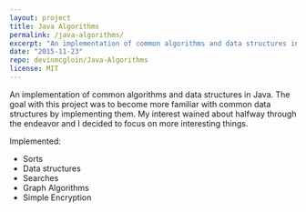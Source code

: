```yaml
---
layout: project
title: Java Algorithms
permalink: /java-algorithms/
excerpt: "An implementation of common algorithms and data structures in Java."
date: "2015-11-23"
repo: devinmcgloin/Java-Algorithms
license: MIT
---
```


An implementation of common algorithms and data structures in Java. The goal with this project was to become more familiar with common data structures by implementing them. My interest wained about halfway through the endeavor and I decided to focus on more interesting things.

Implemented:

- Sorts
- Data structures
- Searches
- Graph Algorithms
- Simple Encryption
